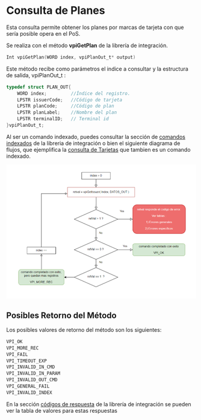 # Consulta de Planes
Esta consulta permite obtener los planes por marcas de tarjeta con que sería posible opera en el PoS.

Se realiza con el método **vpiGetPlan** de la librería de integración.
````c
Int vpiGetPlan(WORD index, vpiPlanOut_t* output)
````

Este método recibe como parámetros el indice a consultar y la estructura de salida, vpiPlanOut_t :

````c
typedef struct PLAN_OUT{	
	WORD index;         //Índice del registro.
	LPSTR issuerCode;   //Código de tarjeta   
	LPSTR planCode;     //Código de plan   
	LPSTR planLabel;    //Nombre del plan
	LPSTR terminalID;   // Terminal id
}vpiPlanOut_t;
````

Al ser un comando indexado, puedes consultar la sección de [comandos indexados](../Libreria/comandosIndexados.md) de la libreria de integración o bien el siguiente diagrama de flujos, que ejemplifica la [consulta de Tarjetas](consultaTarjetas.md) que tambien es un comando indexado.

![ejemplocomandos indexados](..\images\ComandosIndexados.PNG)

## Posibles Retorno del Método
Los posibles valores de retorno del método son los siguientes:
````c
VPI_OK
VPI_MORE_REC
VPI_FAIL
VPI_TIMEOUT_EXP
VPI_INVALID_IN_CMD 
VPI_INVALID_IN_PARAM
VPI_INVALID_OUT_CMD
VPI_GENERAL_FAIL
VPI_INVALID_INDEX
````
En la sección [códigos de respuesta](../Libreria/codigosRespuesta.md) de la librería de integración se pueden ver la tabla de valores para estas respuestas